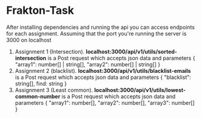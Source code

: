 # Frakton-Task
After installing dependencies and running the api you can access endpoints for each assignment.
Assuming that the port you're running the server is 3000 on localhost
 1. Assignment 1 (Intersection). **localhost:3000/api/v1/utils/sorted-intersection** is a Post request which accepts json data and parameters { "array1": number[] | string[], "array2": number[] | string[] }
 2. Assignment 2 (blacklist). **localhost:3000/api/v1/utils/blacklist-emails** is a Post request which accepts json data and parameters { "blacklist": string[], find: string }
 3. Assignment 3 (Least common).  **localhost:3000/api/v1/utils/lowest-common-number** is a Post request which accepts json data and parameters { "array1": number[], "array2": number[], "array3": number[] }


 
